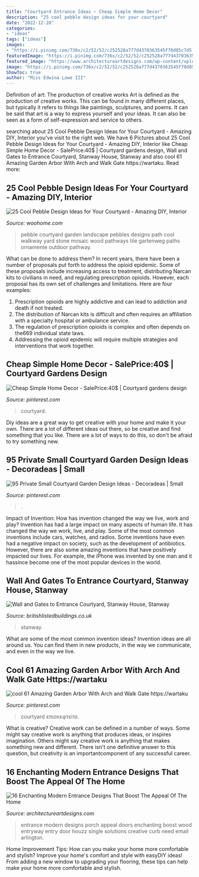 ```yaml
---
title: "Courtyard Entrance Ideas ~ Cheap Simple Home Decor"
description: "25 cool pebble design ideas for your courtyard"
date: "2022-12-28"
categories:
- "ideas"
tags: ["ideas"]
images:
- "https://i.pinimg.com/736x/c2/52/52/c252528a777d4370363545f70d85c7d5.jpg"
featuredImage: "https://i.pinimg.com/736x/c2/52/52/c252528a777d4370363545f70d85c7d5.jpg"
featured_image: "https://www.architectureartdesigns.com/wp-content/uploads/2016/06/16-Enchanting-Modern-Entrance-Designs-That-Boost-The-Appeal-Of-The-Home-1-630x876.jpg"
image: "https://i.pinimg.com/736x/c2/52/52/c252528a777d4370363545f70d85c7d5.jpg"
ShowToc: true
author: "Miss Edwina Lowe III"
---
```



Definition of art: The production of creative works
Art is defined as the production of creative works. This can be found in many different places, but typically it refers to things like paintings, sculptures, and poems. It can be said that art is a way to express yourself and your ideas. It can also be seen as a form of self-expression and service to others.

	

		
searching about 25 Cool Pebble Design Ideas for Your Courtyard - Amazing DIY, Interior you've visit to the right web. We have 6 Pictures about 25 Cool Pebble Design Ideas for Your Courtyard - Amazing DIY, Interior like Cheap Simple Home Decor - SalePrice:40$ | Courtyard gardens design, Wall and Gates to Entrance Courtyard, Stanway House, Stanway and also cool 61 Amazing Garden Arbor With Arch and Walk Gate https://wartaku. Read more:
		
    
## 25 Cool Pebble Design Ideas For Your Courtyard - Amazing DIY, Interior

<img loading=lazy src="http://www.woohome.com/wp-content/uploads/2016/03/19.jpg" onerror="this.onerror=null;this.src='https://tse3.mm.bing.net/th?id=OIP.9JfGY3kh2dURW-099L7ImQHaJ4&amp;pid=15.1';" alt="25 Cool Pebble Design Ideas for Your Courtyard - Amazing DIY, Interior">

_Source: woohome.com_

>pebble courtyard garden landscape pebbles designs path cool walkway yard stone mosaic wood pathways tile gartenweg paths ornamente outdoor pathway. 

	

What can be done to address them?
In recent years, there have been a number of proposals put forth to address the opioid epidemic. Some of these proposals include increasing access to treatment, distributing Narcan kits to civilians in need, and regulating prescription opioids. However, each proposal has its own set of challenges and limitations. Here are four examples:
1) Prescription opioids are highly addictive and can lead to addiction and death if not treated. 
2) The distribution of Narcan kits is difficult and often requires an affiliation with a specialty hospital or ambulance service. 
3) The regulation of prescription opioids is complex and often depends on the669 individual state laws. 
4) Addressing the opioid epidemic will require multiple strategies and interventions that work together.

    
## Cheap Simple Home Decor - SalePrice:40$ | Courtyard Gardens Design

<img loading=lazy src="https://i.pinimg.com/736x/bd/e0/0e/bde00e02218726861bac5f6b37890d1d.jpg" onerror="this.onerror=null;this.src='https://tse4.mm.bing.net/th?id=OIP.KCJ7_vNVdxdn4GsH1fnKSAHaHa&amp;pid=15.1';" alt="Cheap Simple Home Decor - SalePrice:40$ | Courtyard gardens design">

_Source: pinterest.com_

>courtyard. 

	

Diy ideas are a great way to get creative with your home and make it your own. There are a lot of different ideas out there, so be creative and find something that you like. There are a lot of ways to do this, so don't be afraid to try something new.

    
## 95 Private Small Courtyard Garden Design Ideas - Decoradeas | Small

<img loading=lazy src="https://i.pinimg.com/736x/c2/52/52/c252528a777d4370363545f70d85c7d5.jpg" onerror="this.onerror=null;this.src='https://tse1.mm.bing.net/th?id=OIP.-dzYl09fpmLI0sPhO6YAcQHaKT&amp;pid=15.1';" alt="95 Private Small Courtyard Garden Design Ideas - Decoradeas | Small">

_Source: pinterest.com_

>. 

	

Impact of Invention: How has invention changed the way we live, work and play?
Invention has had a large impact on many aspects of human life. It has changed the way we work, live, and play. Some of the most common inventions include cars, watches, and radios. Some inventions have even had a negative impact on society, such as the development of antibiotics. However, there are also some amazing inventions that have positively impacted our lives. For example, the iPhone was invented by one man and it hassince become one of the most popular devices in the world.

    
## Wall And Gates To Entrance Courtyard, Stanway House, Stanway

<img loading=lazy src="https://s3.britishlistedbuildings.co.uk/lbimg/101/303/822/101303822-127661-o.jpg" onerror="this.onerror=null;this.src='https://tse4.mm.bing.net/th?id=OIP.w9SptgPkgSDri9Q1gwbM8gHaFj&amp;pid=15.1';" alt="Wall and Gates to Entrance Courtyard, Stanway House, Stanway">

_Source: britishlistedbuildings.co.uk_

>stanway. 

	

What are some of the most common invention ideas?
Invention ideas are all around us. You can find them in new products, in the way we communicate, and even in the way we live.

    
## Cool 61 Amazing Garden Arbor With Arch And Walk Gate Https://wartaku

<img loading=lazy src="https://i.pinimg.com/736x/dd/7b/46/dd7b46612df0070e7ed449494ba95fba.jpg" onerror="this.onerror=null;this.src='https://tse4.mm.bing.net/th?id=OIP.Jb2iKg3XYj3PH6vmQCxfBAHaQH&amp;pid=15.1';" alt="cool 61 Amazing Garden Arbor With Arch and Walk Gate https://wartaku">

_Source: pinterest.com_

>courtyard επισκεφτείτε. 

	

What is creative?
Creative work can be defined in a number of ways. Some might say creative work is anything that produces ideas, or inspires imagination. Others might say creative work is anything that makes something new and different. There isn't one definitive answer to this question, but creativity is an importantcomponent of any successful career.

    
## 16 Enchanting Modern Entrance Designs That Boost The Appeal Of The Home

<img loading=lazy src="https://www.architectureartdesigns.com/wp-content/uploads/2016/06/16-Enchanting-Modern-Entrance-Designs-That-Boost-The-Appeal-Of-The-Home-1-630x876.jpg" onerror="this.onerror=null;this.src='https://tse4.mm.bing.net/th?id=OIP.f4Wz44nKyC332JtpZqMXAAHaKT&amp;pid=15.1';" alt="16 Enchanting Modern Entrance Designs That Boost The Appeal Of The Home">

_Source: architectureartdesigns.com_

>entrance modern designs porch appeal doors enchanting boost wood entryway entry door houzz single solutions creative curb need email arlington. 

	

Home Improvement Tips: How can you make your home more comfortable and stylish?
Improve your home's comfort and style with easyDIY ideas! From adding a new window to upgrading your flooring, these tips can help make your home more comfortable and stylish.

